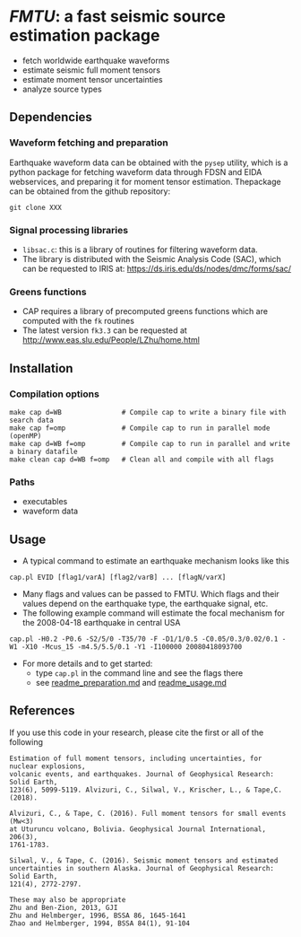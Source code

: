 # _FMTU_: a fast seismic source estimation package 
* fetch worldwide earthquake waveforms
* estimate seismic full moment tensors
* estimate moment tensor uncertainties
* analyze source types

## Dependencies 

### Waveform fetching and preparation
Earthquake waveform data can be obtained with the ``pysep`` utility, which is a python package for fetching waveform data through FDSN and EIDA webservices, and preparing it for moment tensor estimation.
Thepackage can be obtained from the github repository:
```
git clone XXX
```

### Signal processing libraries 
* ``libsac.c``: this is a library of routines for filtering waveform data.
* The library is distributed with the Seismic Analysis Code (SAC), which can be requested to IRIS at: https://ds.iris.edu/ds/nodes/dmc/forms/sac/

### Greens functions
* CAP requires a library of precomputed greens functions which are computed with the ``fk`` routines
* The latest version ``fk3.3`` can be requested at http://www.eas.slu.edu/People/LZhu/home.html 

## Installation
### Compilation options
```
make cap d=WB               # Compile cap to write a binary file with search data
make cap f=omp              # Compile cap to run in parallel mode (openMP)
make cap d=WB f=omp         # Compile cap to run in parallel and write a binary datafile 
make clean cap d=WB f=omp   # Clean all and compile with all flags
```

### Paths
* executables
* waveform data

## Usage
* A typical command to estimate an earthquake  mechanism looks like this
```
cap.pl EVID [flag1/varA] [flag2/varB] ... [flagN/varX]
```
* Many flags and values can be passed to FMTU. Which flags and their values depend on the earthquake type, the earthquake signal, etc.
* The following example command will estimate the focal mechanism for the 2008-04-18 earthquake in central USA
```
cap.pl -H0.2 -P0.6 -S2/5/0 -T35/70 -F -D1/1/0.5 -C0.05/0.3/0.02/0.1 -W1 -X10 -Mcus_15 -m4.5/5.5/0.1 -Y1 -I100000 20080418093700
```
* For more details and to get started:
    - type ``cap.pl`` in the command line and see the flags there
    - see [readme_preparation.md](#readme_preparation.md) and [readme_usage.md](#readme_usage.md)

## References
If you use this code in your research, please cite the first or all of the following
``` 
Estimation of full moment tensors, including uncertainties, for nuclear explosions, 
volcanic events, and earthquakes. Journal of Geophysical Research: Solid Earth, 
123(6), 5099-5119. Alvizuri, C., Silwal, V., Krischer, L., & Tape,C. (2018).

Alvizuri, C., & Tape, C. (2016). Full moment tensors for small events (Mw<3)
at Uturuncu volcano, Bolivia. Geophysical Journal International, 206(3),
1761-1783.

Silwal, V., & Tape, C. (2016). Seismic moment tensors and estimated
uncertainties in southern Alaska. Journal of Geophysical Research: Solid Earth,
121(4), 2772-2797.

These may also be appropriate
Zhu and Ben-Zion, 2013, GJI
Zhu and Helmberger, 1996, BSSA 86, 1645-1641
Zhao and Helmberger, 1994, BSSA 84(1), 91-104
```

